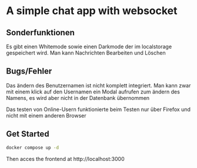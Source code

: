 # A simple chat app with websocket

## Sonderfunktionen
Es gibt einen Whitemode sowie einen Darkmode der im localstorage gespeichert wird.
Man kann Nachrichten Bearbeiten und Löschen

## Bugs/Fehler
Das ändern des Benutzernamen ist nicht komplett integriert. Man kann zwar mit einem klick auf den Usernamen ein Modal aufrufen zum ändern des Namens, es wird aber nicht in der Datenbank übernommen

Das testen von Online-Usern funktionierte beim Testen nur über Firefox und nicht mit einem anderen Browser


## Get Started
```bash
docker compose up -d
```
Then acces the frontend at http://localhost:3000
